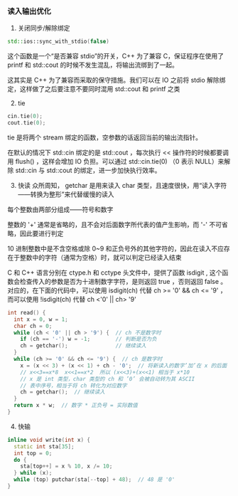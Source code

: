 ### 读入输出优化

1. 关闭同步/解除绑定

```cpp
std::ios::sync_with_stdio(false)
```

这个函数是一个“是否兼容 stdio”的开关，C++ 为了兼容 C，保证程序在使用了 printf 和 std::cout 的时候不发生混乱，将输出流绑到了一起。

这其实是 C++ 为了兼容而采取的保守措施。我们可以在 IO 之前将 stdio 解除绑定，这样做了之后要注意不要同时混用 std::cout 和 printf 之类

2. tie

```cpp
cin.tie(0);
cout.tie(0);
```

tie 是将两个 stream 绑定的函数，空参数的话返回当前的输出流指针。

在默认的情况下 std::cin 绑定的是 std::cout ，每次执行 << 操作符的时候都要调用 flush() ，这样会增加 IO 负担。可以通过 std::cin.tie(0) （0 表示 NULL）来解除 std::cin 与 std::cout 的绑定，进一步加快执行效率。

3. 快读
   众所周知， getchar 是用来读入 char 类型，且速度很快，用“读入字符——转换为整形”来代替缓慢的读入

每个整数由两部分组成——符号和数字

整数的 '+' 通常是省略的，且不会对后面数字所代表的值产生影响，而 '-' 不可省略，因此要进行判定

10 进制整数中是不含空格或除 0~9 和正负号外的其他字符的，因此在读入不应存在于整数中的字符（通常为空格）时，就可以判定已经读入结束

C 和 C++ 语言分别在 ctype.h 和 cctype 头文件中，提供了函数 isdigit , 这个函数会检查传入的参数是否为十进制数字字符，是则返回 true ，否则返回 false 。对应的，在下面的代码中，可以使用 isdigit(ch) 代替 ch >= '0' && ch <= '9' ，而可以使用 !isdigit(ch) 代替 ch <'0' || ch> '9'

```cpp
int read() {
  int x = 0, w = 1;
  char ch = 0;
  while (ch < '0' || ch > '9') {  // ch 不是数字时
    if (ch == '-') w = -1;        // 判断是否为负
    ch = getchar();               // 继续读入
  }
  while (ch >= '0' && ch <= '9') {  // ch 是数字时
    x = (x << 3) + (x << 1) + ch - '0';  // 将新读入的数字’加’在 x 的后面
    // x<<3==x*8  x<<1==x*2  所以 (x<<3)+(x<<1) 相当于 x*10
    // x 是 int 类型，char 类型的 ch 和 ’0’ 会被自动转为其 ASCII
    // 表中序号，相当于将 ch 转化为对应数字
    ch = getchar();  // 继续读入
  }
  return x * w;  // 数字 * 正负号 = 实际数值
}
```

4. 快输

```cpp
inline void write(int x) {
  static int sta[35];
  int top = 0;
  do {
    sta[top++] = x % 10, x /= 10;
  } while (x);
  while (top) putchar(sta[--top] + 48);  // 48 是 '0'
}
```

